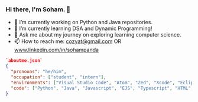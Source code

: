### Hi there, I'm Soham. 👋


<!--**cozyat/cozyat** is a ✨ _special_ ✨ repository because its `README.md` (this file) appears on your GitHub profile.-->

- 🔭 I’m currently working on Python and Java repositories.
- 🌱 I’m currently learning DSA and Dynamic Programming!
- 💬 Ask me about my journey on exploring learning computer science.
- 📫 How to reach me: cozyat@gmail.com OR www.linkedin.com/in/sohampanda

```JSON
`aboutme.json`
{
  "pronouns": "he/him",
  "occupation": ["student", "intern"],
  "environments": ["Visual Studio Code", "Atom", "Zed", "Xcode", "Eclipse", "Venv"],
  "code": ["Python", "Java", "Javascript", "EJS", "Typescript", "HTML", "CSS"]
}
```

